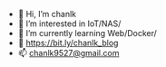 - 👋 Hi, I’m chanlk
- 👀 I’m interested in IoT/NAS/
- 🌱 I’m currently learning Web/Docker/
- :newspaper: https://bit.ly/chanlk_blog
- 📫 chanlk9527@gmail.com 

